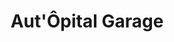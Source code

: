 ---
title: "Aut'Ôpital Garage"
url: /saint-paul-les-dax/autopital-garage/
shop: réparation de voitures
---